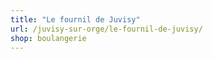 ```yaml
---
title: "Le fournil de Juvisy"
url: /juvisy-sur-orge/le-fournil-de-juvisy/
shop: boulangerie
---
```

